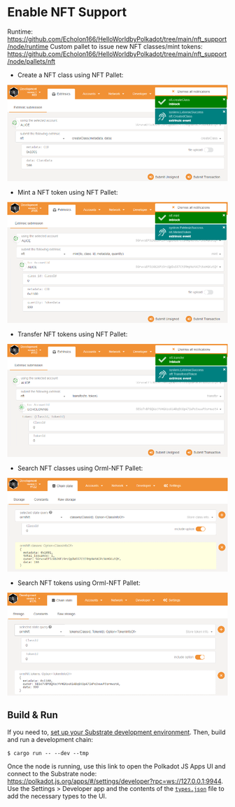 # Enable NFT Support

Runtime: https://github.com/Echolon166/HelloWorldbyPolkadot/tree/main/nft_support/node/runtime
Custom pallet to issue new NFT classes/mint tokens: https://github.com/Echolon166/HelloWorldbyPolkadot/tree/main/nft_support/node/pallets/nft

- Create a NFT class using NFT Pallet:

![](nft_create_class.png)

- Mint a NFT token using NFT Pallet:

![](nft_mint_token.png)

- Transfer NFT tokens using NFT Pallet:

![](nft_transfer_token.png)

- Search NFT classes using Orml-NFT Pallet: 

![](nft_search_classes.png)

- Search NFT tokens using Orml-NFT Pallet:

![](nft_search_tokens.png)

## Build & Run

If you need to,
[set up your Substrate development environment](https://substrate.dev/docs/en/knowledgebase/getting-started/#manual-installation).
Then, build and run a development chain:

```shell
$ cargo run -- --dev --tmp
```

Once the node is running, use this link to open the Polkadot JS Apps UI and connect to the Substrate
node: https://polkadot.js.org/apps/#/settings/developer?rpc=ws://127.0.0.1:9944. Use the Settings >
Developer app and the contents of the [`types.json`](node/types.json) file to add the
necessary types to the UI.